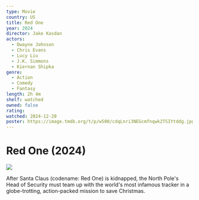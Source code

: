 ```yaml
---
type: Movie
country: US
title: Red One
year: 2024
director: Jake Kasdan
actors:
  - Dwayne Johnson
  - Chris Evans
  - Lucy Liu
  - J.K. Simmons
  - Kiernan Shipka
genre:
  - Action
  - Comedy
  - Fantasy
length: 2h 4m
shelf: watched
owned: false
rating:
watched: 2024-12-20
poster: https://image.tmdb.org/t/p/w500/cdqLnri3NEGcmfnqwk2TSIYtddg.jpg
---
```


# Red One (2024)

![](https://image.tmdb.org/t/p/w500/cdqLnri3NEGcmfnqwk2TSIYtddg.jpg)

After Santa Claus (codename: Red One) is kidnapped, the North Pole's Head of Security must team up with the world's most infamous tracker in a globe-trotting, action-packed mission to save Christmas.